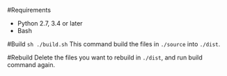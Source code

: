 #Requirements
- Python 2.7, 3.4 or later
- Bash

#Build
`sh ./build.sh`
This command build the files in `./source` into `./dist`.

#Rebuild
Delete the files you want to rebuild in `./dist`, and run build command again.